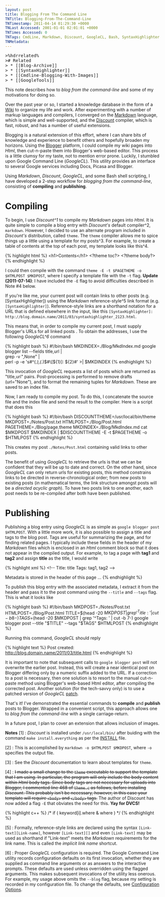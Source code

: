 ```yaml
---
layout: post
title: Blogging From The Command Line
TNTitle: Blogging-From-The-Command-Line
TNTimestamp: 2011-04-14 01:29:30 +0000
TNLast Accessed: 2001-01-01 02:01:01 +0000
TNTimes Accessed: 0
TNTags: CmdLine, Markdown, Discount, GoogleCL, Bash, SyntaxHighlighter
TNMetadata: 
---
```



<pre class="action ideaaction">
>%hdrrelated%
># Related
> * [[Blog-Archive]]
> * [[SyntaxHighlighter]]
> * [[Cmdline-Blogging-With-Images]]
> * [[GoogleTools]]
</pre>


This note describes how to _blog from the command-line_ and some of my motivations for doing so.

Over the past year or so, I started a knowledge database in the form of a [Wiki](http://en.wikipedia.org/wiki/Wiki) to organize my life and work.  After experimenting with a number of markup languages and compilers, I converged on the [Markdown](http://daringfireball.net/projects/markdown/) language, which is simple and well-supported, and the [Discount](http://www.pell.portland.or.us/~orc/Code/discount/) compiler, which is fast, robust, and has a number of useful extensions.

Blogging is a natural extension of this effort, where I can share bits of knowledge and experience to benefit others and hopefully broaden my horizons.  Using the [Blogger](http://www.blogger.com) platform, I could compile my wiki pages into _Html_, then cut-n-paste them into Blogger's web-based editor.  This process is a little clumsy for my taste, not to mention error prone.  Luckily, I stumbled upon Google Command Line (_GoogleCL_).  This utility provides an interface to several Google services including Docs, Picasa and Blogger.

Using _Markdown_, _Discount_, _GoogleCL_, and some Bash shell scripting, I have developed a 2-step workflow for _blogging from the command-line_, consisting of **compiling** and **publishing**.

<!-- more -->

# Compiling

To begin, I use _Discount^1_ to compile my _Markdown_ pages into _Html_.  It is quite simple to compile a blog entry with _Discount's_ default compiler^2, `markdown`.  However, I decided to use an alternate program included in _Discount's_ distribution, called `theme`.  The `theme` compiler allows me to spice things up a little using a template for my posts^3.  For example, to create a table of contents at the top of each post, my template looks like this^4.

{% highlight html %}
&lt;h1&gt;Contents&lt;/h1&gt;
&lt;?theme toc?&gt;
&lt;?theme body?&gt;
{% endhighlight %}

I could then compile with the command `theme -E -t $PAGETHEME -o $HTMLPOST $MKDPOST`, where I specify a template file with the `-t` flag.  __Update (2011-07-14)__: I have included the `-E` flag to avoid difficulties described in Note #4 below.

If you're like me, your current post will contain links to other posts (e.g. [SyntaxHighlighter]) using the _Markdown_ reference-style^5 link format (e.g. `[SyntaxHighlighter]`).  Reference-style links are a shorthand notation for a URL that is defined elsewhere in the input, like this `[SyntaxHighlighter]: http://blog.domain.name/2011/03/syntaxhighlighter_2123.html`.

This means that, in order to compile my current post, I must supply Blogger's URLs for all linked posts .  To obtain the addresses, I use the following _GoogleCL^6_ command

{% highlight bash %}
#!/bin/bash
MKDINDEX=./Blog/MkdIndex.md
google blogger list --fields title,url | \
    grep -v ",None" | \
    perl -p -e 's#^(.*),(.*)$#\[${1}\]: ${2}#' >| $MKDINDEX
{% endhighlight %}

This invocation of _GoogleCL_ requests a list of posts which are returned as "title,url" pairs.  Post-processing is performed to remove drafts (url="None"), and to format the remaining tuples for _Markdown_.  These are saved to an index file.

Now, I am ready to compile my post.  To do this, I concatenate the source file and the index file and send the result to the compiler.  Here is a script that does this

{% highlight bash %}
#!/bin/bash
DISCOUNTTHEME=/usr/local/bin/theme
MKDPOST=./Notes/Post.txt
HTMLPOST=./Blog/Post.html
PAGETHEME=./Blog/page.theme
MKDINDEX=./Blog/MkdIndex.md
cat $MKDPOST $MKDINDEX | $DISCOUNTTHEME -E -t $PAGETHEME -o $HTMLPOST
{% endhighlight %}

This creates my post `./Notes/Post.html` containing valid links to other posts.

The benefit of using _GoogleCL_ to retrieve the urls is that we can be confident that they will be up to date and correct.  On the other hand, since _GoogleCL_ can only return urls for existing posts, this method constrains links to be directed in reverse-chronological order; from new posts to existing posts (in mathematical terms, the link structure amongst posts will be a _directed acyclic graph_).  To have two posts link to one another, each post needs to be re-compiled after both have been published.


# Publishing

Publishing a blog entry using _GoogleCL_ is as simple as `google blogger post $HTMLPOST`.  With a little more work, it is also possible to assign a title and tags to the blog post.  Tags are useful for summarizing the page, and for finding related pages.  I typically include these fields in the header of my _Markdown_ files which is enclosed in an _Html_ comment block so that it does not appear in the compiled output.  For example, to tag a page with **tag1** and **tag2** and assign **title** as the title, I would write

{% highlight xml %}
 &lt;!--
 Title: title
 Tags: tag1, tag2
 --&gt;

 Metadata is stored in the header of this page ...
{% endhighlight %}

To publish this blog entry with the associated metadata, I extract it from the header and pass it to the post command using the `--title` and `--tags` flag.  This is what it looks like

{% highlight bash %}
#!/bin/bash
MKDPOST=./Notes/Post.txt
HTMLPOST=./Blog/Post.html
TITLE=$(head -20 $MKDPOST | grep '^Title: ' | cut -b 8-)
TAGS=$(head -20 $MKDPOST | grep '^Tags: ' | cut -b 7-)
google blogger post --title "$TITLE" --tags "$TAGS" $HTMLPOST
{% endhighlight %}

Running this command, _GoogleCL_ should reply

{% highlight text %}
Post created: http://blog.domain.name/2011/03/title.html
{% endhighlight %}

It is important to note that subsequent calls to `google blogger post` will not overwrite the earlier post.  Instead, this will create a near identical post on Blogger differing only by a numeric suffix added to the URL.  If a correction to a post is necessary, then one solution is to resort to the manual cut-n-paste method using Blogger's web-based Html editor, after compiling the corrected post.  Another solution (for the tech-savvy only) is to use a patched version of _GoogleCL_ [patch](http://code.google.com/p/googlecl/issues/detail?id=260).

That's it!  I've demonstrated the essential commands to **compile** and **publish** posts to Blogger.  Wrapped in a convenient script, this approach allows one to _blog from the command-line_ with a single carriage-return.

In a future post, I plan to cover an extension that allows inclusion of images.


__Notes__
[1]
: _Discount_ is installed under `/usr/local/bin/` after buiding with the command `make install.everything` as per the [INSTALL](https://github.com/Orc/discount/blob/master/INSTALL) file.

[2]
: This is accomplished by `markdown -o $HTMLPOST $MKDPOST`, where `-o` specifies the output file.

[3]
: See the _Discount_ documentation to learn about templates for `theme`.

[4]
: ~~I made a small change to the `theme` executable to support the template that I am using.  In particular, the program will only include the body content within _Html_ body tags.  Since body tags are not necessary for uploads into Blogger, I commented line 468 of `theme.c` as follows, before installing _Discount_.  This probably isn't be necessary, however, in this case your template will require `<body>` and `</body>` tags.~~  The author of Discount has now added a flag `-E` that obviates the need for this.  **Yay for DVCS!**

{% highlight c++ %}
/* if ( keyword[i].where & where ) */
{% endhighlight %}

[5]
: Formally, reference-style links are declared using the syntax `[Link-text][Link-name]`, however `[Link-text][]` and even `[Link-text]` may be used as shorthand if "Link-text" meets the _Markdown_ requirements for the link name.  This is called the _implicit link name_ shortcut.

[6]
: Proper _GoogleCL_ configuration is required.  The Google Command Line utility records configuration defaults on its first invocation, whether they are supplied as command line arguments or as answers to the interactive prompts.  These defaults are used unless overridden using the flagged arguments.  This makes subsequent invocations of the utility less onerous.  For example, my usage above omits the `--blog` flag, because my setting is recorded in my configuration file.  To change the defaults, see [Configuration Options](http://code.google.com/p/googlecl/wiki/ConfigurationOptions).



